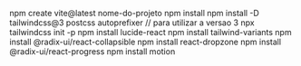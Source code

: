 npm create vite@latest nome-do-projeto
npm install
npm install -D tailwindcss@3 postcss autoprefixer // para utilizar a versao 3
npx tailwindcss init -p
npm install lucide-react
npm install tailwind-variants
npm install @radix-ui/react-collapsible
npm install react-dropzone
npm install @radix-ui/react-progress
npm install motion
